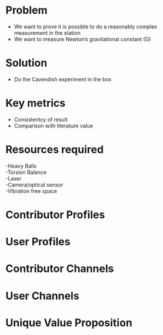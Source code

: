 # Problem
- We want to prove it is possible to do a reasonably complex measurement in the station  
- We want to measure Newton’s gravitational constant (G)  

# Solution
- Do the Cavendish experiment in the box

# Key metrics
- Consistentcy of result
- Comparison with literature value

# Resources required
-Heavy Balls  
-Torsion Balance  
-Laser  
-Camera/optical sensor  
-Vibration free space  

# Contributor Profiles
# User Profiles
# Contributor Channels
# User Channels
# Unique Value Proposition